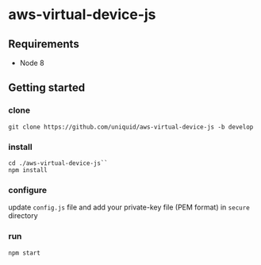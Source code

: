 # aws-virtual-device-js 

## Requirements  
- Node 8  

## Getting started
### clone
`git clone https://github.com/uniquid/aws-virtual-device-js -b develop`

### install
```
cd ./aws-virtual-device-js``
npm install
```

### configure
update `config.js` file and add your private-key file (PEM format) in `secure` directory

### run
`npm start`
